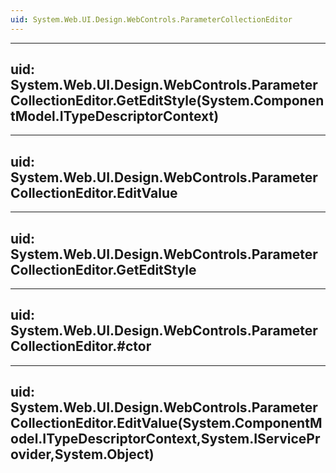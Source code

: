```yaml
---
uid: System.Web.UI.Design.WebControls.ParameterCollectionEditor
---
```


---
uid: System.Web.UI.Design.WebControls.ParameterCollectionEditor.GetEditStyle(System.ComponentModel.ITypeDescriptorContext)
---

---
uid: System.Web.UI.Design.WebControls.ParameterCollectionEditor.EditValue
---

---
uid: System.Web.UI.Design.WebControls.ParameterCollectionEditor.GetEditStyle
---

---
uid: System.Web.UI.Design.WebControls.ParameterCollectionEditor.#ctor
---

---
uid: System.Web.UI.Design.WebControls.ParameterCollectionEditor.EditValue(System.ComponentModel.ITypeDescriptorContext,System.IServiceProvider,System.Object)
---
